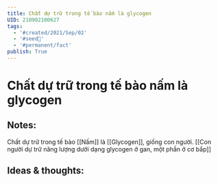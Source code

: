 ```yaml
---
title: Chất dự trữ trong tế bào nấm là glycogen
UID: 210902100627
tags:
  - '#created/2021/Sep/02'
  - '#seed🥜'
  - '#permanent/fact'
publish: True
---
```

# Chất dự trữ trong tế bào nấm là glycogen

## Notes:
Chất dự trữ trong tế bào [[Nấm]] là [[Glycogen]], giống con người.
[[Con người dự trữ năng lượng dưới dạng glycogen ở gan, một phần ở cơ bắp]]

## Ideas & thoughts:
